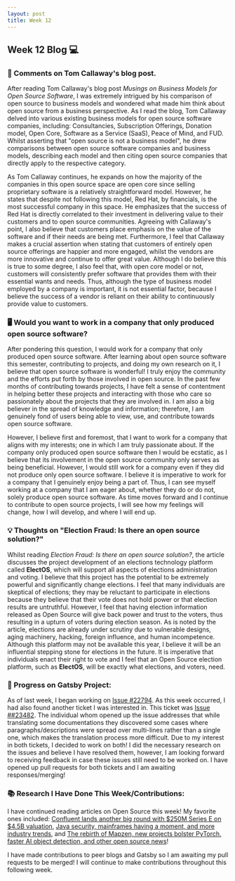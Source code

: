 ```yaml
---
layout: post
title: Week 12
---
```


<h2>Week 12 Blog 💻</h2>

<h3>💭 Comments on Tom Callaway's blog post. </h3>

After reading Tom Callaway's blog post _Musings on Business Models for Open Source Software_, I was extremely intrigued by his comparison of open source to business models and wondered what made him think about open source from a business perspective. As I read the blog, Tom Callaway delved into various existing business models for open source software companies, including: Consultancies, Subscription Offerings, Donation model, Open Core, Software as a Service (SaaS), Peace of Mind, and FUD. Whilst asserting that "open source is not a business model", he drew comparisons between open source software companies and business models, describing each model and then citing open source companies that directly apply to the respective category.
<p>As Tom Callaway continues, he expands on how the majority of the companies in this open source space are open core since selling proprietary software is a relatively straightforward model. However, he states that despite not following this model, Red Hat, by financials, is the most successful company in this space. He emphasizes that the success of Red Hat is directly correlated to their investment in delivering value to their customers and to open source communities. Agreeing with Callaway's point, I also believe that customers place emphasis on the value of the software and if their needs are being met. Furthermore, I feel that Callaway makes a crucial assertion when stating that customers of entirely open source offerings are happier and more engaged, whilst the vendors are more innovative and continue to offer great value. Although I do believe this is true to some degree, I also feel that, with open core model or not, customers will consistently prefer software that provides them with their essential wants and needs. Thus, although the type of business model employed by a company is important, it is not essential factor, because I believe the success of a vendor is reliant on their ability to continuously provide value to customers.</p>


<h3>🖥️ Would you want to work in a company that only produced open source software? </h3>

<p>After pondering this question, I would work for a company that only produced open source software. After learning about open source software this semester, contributing to projects, and doing my own research on it, I believe that open source software is wonderful! I truly enjoy the community and the efforts put forth by those involved in open source. In the past few months of contributing towards projects, I have felt a sense of contentment in helping better these projects and interacting with those who care so passionately about the projects that they are involved in. I am also a big believer in the spread of knowledge and information; therefore, I am genuinely fond of users being able to view, use, and contribute towards open source software.</p>
However, I believe first and foremost, that I want to work for a company that aligns with my interests; one in which I am truly passionate about. If the company only produced open source software then I would be ecstatic, as I believe that its involvement in the open source community only serves as being beneficial. However, I would still work for a company even if they did not produce only open source software. I believe it is imperative to work for a company that I genuinely enjoy being a part of. Thus, I can see myself working at a company that I am eager about, whether they do or do not, solely produce open source software. As time moves forward and I continue to contribute to open source projects, I will see how my feelings will change, how I will develop, and where I will end up.

<h3>💡 Thoughts on "Election Fraud: Is there an open source solution?"</h3>

Whilst reading _Election Fraud: Is there an open source solution?_, the article discusses the project development of an elections technology platform called **ElectOS**, which will support all aspects of elections administration and voting. I believe that this project has the potential to be extremely powerful and significantly change elections. I feel that many individuals are skeptical of elections; they may be reluctant to participate in elections because they believe that their vote does not hold power or that election results are untruthful. However, I feel that having election information released as Open Source will give back power and trust to the voters, thus resulting in a upturn of voters during election season. As is noted by the article, elections are already under scrutiny due to vulnerable designs, aging machinery, hacking, foreign influence, and human incompetence. Although this platform may not be available this year, I believe it will be an influential stepping stone for elections in the future. It is imperative that individuals enact their right to vote and I feel that an Open Source election platform, such as **ElectOS**, will be exactly what elections, and voters, need.

<h3>🔮 Progress on Gatsby Project:</h3>

As of last week, I began working on [Issue #22794](https://github.com/gatsbyjs/gatsby/issues/22794). As this week occurred, I had also found another ticket I was interested in. This ticket was [Issue ##23482](https://github.com/gatsbyjs/gatsby/issues/23482). The individual whom opened up the issue addresses that while translating some documentations they discovered some cases where paragraphs/descriptions were spread over multi-lines rather than a single one, which makes the translation process more difficult. Due to my interest in both tickets, I decided to work on both! I did the necessary research on the issues and believe I have resolved them, however, I am looking forward to receiving feedback in case these issues still need to be worked on. I have opened up pull requests for both tickets and I am awaiting responses/merging!

<h3>📚 Research I Have Done This Week/Contributions:</h3>

I have continued reading articles on Open Source this week! My favorite ones included: [Confluent lands another big round with $250M Series E on $4.5B valuation](https://techcrunch.com/2020/04/21/confluent-lands-another-big-round-with-250m-series-e-on-4-2b-valuation/), [
Java security, mainframes having a moment, and more industry trends](https://opensource.com/article/20/4/java-mainframes-dev-skills-more-industry-trends), and [The rebirth of Mapzen, new projects bolster PyTorch, faster AI object detection, and other open source news](https://opensource.com/article/20/4/news-march-25)!
<p>I have made contributions to peer blogs and Gatsby so I am awaiting my pull requests to be merged! I will continue to make contributions throughout this following week.</p>
